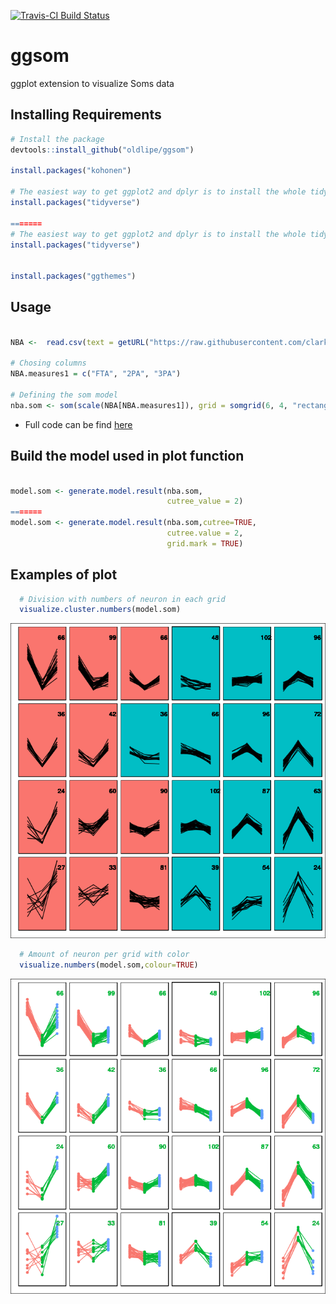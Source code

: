 [![Travis-CI Build Status](https://travis-ci.org/oldlipe/ggsom.svg?branch=master)](https://travis-ci.org/odlipe/ggsom)

# ggsom
ggplot extension to visualize Soms data

## Installing Requirements
```r
# Install the package
devtools::install_github("oldlipe/ggsom")

install.packages("kohonen")

# The easiest way to get ggplot2 and dplyr is to install the whole tidyverse:
install.packages("tidyverse")

=======
# The easiest way to get ggplot2 and dplyr is to install the whole tidyverse:
install.packages("tidyverse")


install.packages("ggthemes")
```
## Usage

```r

NBA <-  read.csv(text = getURL("https://raw.githubusercontent.com/clarkdatalabs/soms/master/NBA_2016_player_stats_cleaned.csv"), sep = ",", header = T, check.names = FALSE) 

# Chosing columns
NBA.measures1 = c("FTA", "2PA", "3PA")

# Defining the som model
nba.som <- som(scale(NBA[NBA.measures1]), grid = somgrid(6, 4, "rectangular"))


```
- Full code can be find [here](https://clarkdatalabs.github.io/soms/SOM_NBA)

## Build the model used in plot function
```r

model.som <- generate.model.result(nba.som,
                                   cutree_value = 2)
=======
model.som <- generate.model.result(nba.som,cutree=TRUE,
                                   cutree.value = 2,
                                   grid.mark = TRUE)


```
## Examples of plot

```r
  # Division with numbers of neuron in each grid
  visualize.cluster.numbers(model.som)

```
![](img/cluster_img_factor.png)

```r
  # Amount of neuron per grid with color
  visualize.numbers(model.som,colour=TRUE)
```
![](img/numbers_with_colour.png)


